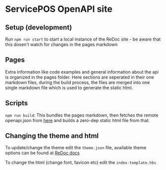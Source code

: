 # ServicePOS OpenAPI site

## Setup (development)

Run `npm run start` to start a local instance of the ReDoc site - be aware that this dosen't watch for changes in the pages markdown

## Pages

Extra information like code examples and general information about the api is organized in the pages folder. Here sections are seperated in their one markdown files, during the build process, the files are merged into one single markdown file which is used to generate the static html.

## Scripts

`npm run build`: This bundles the pages markdown, then fetches the remote openapi.json from [here](https://app.deltateq.com/doc/api/openapi.json) and builds a zero-dep static html file from that.

## Changing the theme and html

To update/change the theme edit the `theme.json` file, available theme options can be found at [ReDoc docs](https://redoc.ly/docs/api-reference-docs/configuration/theming/)

To change the html (change font, favicon etc) edit the `index-template.hbs`